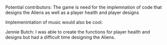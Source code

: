 Potential contributors: The game is need for the implemnation of code that designs the Aliens as well as a
player health and player designs

Implemenintation of music would also be cool.

Jennie Butch: I was able to create the functions for player health and designs but had a difficult time designing the Aliens.

